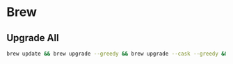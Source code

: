 # Brew
## Upgrade All
```sh
brew update && brew upgrade --greedy && brew upgrade --cask --greedy && brew cleanup
```

